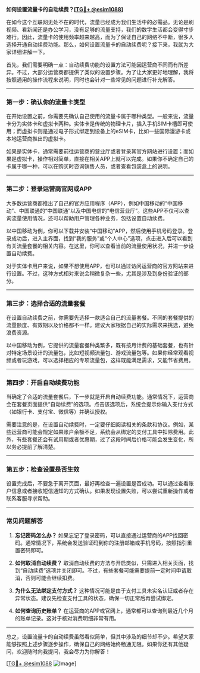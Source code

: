 **如何设置流量卡的自动续费？[[TG💪+ @esim1088](https://t.me/s/esim1088)]**

在如今这个互联网无处不在的时代，流量已经成为我们生活中的必需品。无论是刷视频、看新闻还是办公学习，没有足够的流量支持，我们的数字生活都会变得寸步难行。因此，流量卡的使用频率越来越高，而为了保证自己的网络不中断，很多人选择开通自动续费功能。那么，如何设置流量卡的自动续费呢？接下来，我就为大家详细讲解一下。

首先，我们需要明确一点：自动续费功能的设置方法可能因运营商不同而有所差异。不过，大部分运营商都提供了类似的设置步骤。为了让大家更好地理解，我将按照通用的操作流程来说明，同时也会针对一些常见的问题进行补充解答。

---

### **第一步：确认你的流量卡类型**

在开始设置之前，你需要先确认自己使用的流量卡属于哪种类型。一般来说，流量卡分为实体卡和虚拟卡两种。实体卡是传统的物理卡片，插入手机SIM卡槽即可使用；而虚拟卡则是通过电子形式绑定到设备上的eSIM卡，比如一些国际漫游卡或本地运营商推出的虚拟卡。

如果是实体卡，通常需要前往运营商的营业厅或者登录其官方网站进行设置；而如果是虚拟卡，操作相对简单，直接在相关APP上就可以完成。如果你不确定自己的卡属于哪一种，可以在购买时咨询销售人员，或者查看包装盒上的说明。

---

### **第二步：登录运营商官网或APP**

大多数运营商都推出了自己的官方应用程序（APP），例如中国移动的“中国移动”、中国联通的“中国联通”以及中国电信的“电信营业厅”。这些APP不仅可以查询流量使用情况，还可以帮助用户管理各种业务，包括设置自动续费。

以中国移动为例，你可以下载并安装“中国移动”APP，然后使用手机号码登录。登录成功后，进入主界面，找到“我的服务”或“个人中心”选项，点击进入后可以看到有关流量套餐的相关内容。在这里，你可以查看当前的流量使用状况，并进一步设置自动续费。

对于实体卡用户来说，如果不想使用APP，也可以通过访问运营商的官方网站来进行设置。不过，这种方式相对来说会稍微复杂一些，尤其是涉及到身份验证的部分。

---

### **第三步：选择合适的流量套餐**

在设置自动续费之前，你需要先选择一款适合自己的流量套餐。不同的套餐提供的流量额度、有效期以及价格都不一样。建议大家根据自己的实际需求来挑选，避免浪费资源。

以中国移动为例，它提供的流量套餐种类繁多，既有按月计费的基础套餐，也有针对特定场景设计的流量包，比如短视频流量包、游戏流量包等。如果你经常观看视频或者玩游戏，可以选择相应的专项流量包，这样既能满足需求，又能节省费用。

---

### **第四步：开启自动续费功能**

当确定了合适的流量套餐后，下一步就是开启自动续费功能。通常情况下，运营商会在套餐页面提供“自动续费”的选项。点击该选项后，系统会提示你输入支付方式（如银行卡、支付宝、微信等）并确认授权。

需要注意的是，在设置自动续费时，一定要仔细阅读相关的条款和协议。例如，某些运营商可能会规定如果账户余额不足，系统会从绑定的支付工具中扣除费用。此外，有些套餐还会有试用期或者优惠期，过了这段时间后价格可能会发生变化，所以务必提前了解清楚。

---

### **第五步：检查设置是否生效**

设置完成后，不要急于离开页面，最好再检查一遍设置是否成功。可以通过查看账户信息或者接收短信通知的方式确认。如果发现设置失败，可以尝试重新操作或者联系客服寻求帮助。

---

### **常见问题解答**

1. **忘记密码怎么办？**
   如果忘记了登录密码，可以直接通过运营商的APP找回密码。通常情况下，系统会发送验证码到你的注册邮箱或手机号码，按照指引重置密码即可。

2. **如何取消自动续费？**
   取消自动续费的方法与开启类似，只需进入相关页面，找到“自动续费”选项并关闭即可。不过，有些套餐可能需要提前一定时间申请取消，否则可能会继续扣费。

3. **为什么无法绑定支付方式？**
   这种情况可能是由于支付工具未实名认证或者存在异常状态。建议先检查支付工具的状态，确保一切正常后再尝试绑定。

4. **如何查询历史账单？**
   在运营商的APP或官网上，通常都可以查询到最近几个月的账单记录。这对于核对消费明细非常有用。

---

总之，设置流量卡的自动续费虽然看似简单，但其中涉及的细节却不少。希望大家能够按照上述步骤逐步操作，确保自己的网络始终畅通无阻。如果你还有其他疑问，欢迎随时向我提问，我会尽力为你解答！

[[TG💪+ @esim1088](https://t.me/s/esim1088) ![Image](https://i.postimg.cc/4NQfJmqS/Snipaste-2025-05-13-00-14-12.png)]